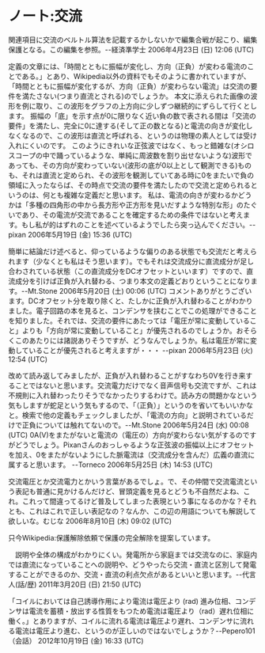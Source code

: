 # ノート:交流

関連項目に交流のベルトル算法を記載するかしないかで編集合戦が起こり、編集保護となる。この編集を参照。--経済準学士 2006年4月23日 (日) 12:06 (UTC)

定義の文章には、「時間とともに振幅が変化し、方向（正負）が変わる電流のことである。」とあり、Wikipedia以外の資料でもそのように書かれていますが、「時間とともに振幅が変化するが、方向（正負）が変わらない電流」は交流の要件を満たさない(つまり直流とされる)のでしょうか。
本文に添えられた画像の波形を例に取り、この波形をグラフの上方向に少しずつ継続的にずらして行くとします。
振幅の「底」を示す点が0に限りなく近い負の数で表される間は「交流の要件」を満たし、完全に0に達する(そして正の数となる)と電流の向きが変化しなくなるので、この波形は直流と呼ばれる、というのは物理の素人としては受け入れにくいのです。
このようにきれいな正弦波ではなく、もっと錯雑な(オシロスコープの中で踊っているような、単純に周波数を割り出せないような)波形であっても、その方向が変わっていない(波形の底が0以上として観測できる)ものも、それは直流と定められ、その波形を観測していてある時に0をまたいで負の領域に入ったならば、その時点で交流の要件を満たしたので交流と定められるというのは、何とも複雑な定義だと思います。
私は、電流の向きが変わるかどうかは「多種の四角形の中から長方形や正方形を見いだすような特別な形」のたぐいであり、その電流が交流であることを確定するための条件ではないと考えます。もし私が的はずれのことを述べているようでしたら突っ込んでください。--pixan 2006年5月19日 (金) 15:36 (UTC)

簡単に結論だけ述べると、仰っているような偏りのある状態でも交流だと考えられます（少なくとも私はそう思います）。でもそれは交流成分に直流成分が足し合わされている状態（この直流成分をDCオフセットといいます）ですので、直流成分を引けば正負が入れ替わる、つまり本文の定義どおりということになります。--Mt.Stone 2006年5月20日 (土) 00:06 (UTC)
コメントありがとうございます。DCオフセット分を取り除くと、たしかに正負が入れ替わることがわかりました。電子回路の本を見ると、コンデンサを挟むことでこの処理ができることを知りました。それでは、交流の要件にあたっては「電圧が常に変動していること」よりも「方向が常に変動していること」が優先されるのでしょうか。おそらくこのあたりには諸説ありそうですが、どうなんでしょうか。私は電圧が常に変動していることが優先されると考えますが・・・ --pixan 2006年5月23日 (火) 12:54 (UTC)

改めて読み返してみましたが、正負が入れ替わることがすなわち0Vを行き来することではないと思います。交流電力だけでなく音声信号も交流ですが、これは不規則に入れ替わったりそうでなかったりするわけで。読み方の問題かなという気もしますが蛇足という気もするので、「（正負）」というのを省いてもいいかなと。検索で他の定義もチェックしましたが、「電流の方向」と説明されているだけで正負については触れてないので。--Mt.Stone 2006年5月24日 (水) 00:08 (UTC)
0A(V)をまたがないと電流の（電圧の）方向が変わらない気がするのですがどうでしょう。Pixanさんのおっしゃるような正弦波の振幅以上にオフセットを加え、0をまたがないようにした脈電流は（交流成分を含んだ）広義の直流に属すると思います。 --Torneco 2006年5月25日 (木) 14:53 (UTC)

交流電圧とか交流電力とかいう言葉があるでしょ。で、その仲間で交流電流という表記も普通に見かけるんだけど、冒頭定義を見るとどうも不自然だよね、これ。これって間違ってるけど普及してしまった表現という事になるのかな？それとも、これはこれで正しい表記なの？なんか、この辺の用語についても解説して欲しいな。むじな 2006年8月10日 (木) 09:02 (UTC)

只今Wikipedia:保護解除依頼で保護の完全解除を提案しています。

　説明や全体の構成がわかりにくい。発電所から家庭までは交流なのに、家庭内では直流になっていることへの説明や、どうやったら交流・直流と区別して発電することができるのか、交流・直流の利点欠点があるといいと思います。--代言人(話/歴) 2011年3月20日 (日) 21:50 (UTC)

「コイルにおいては自己誘導作用により電流は電圧より (rad) 進み位相、コンデンサは電流を蓄積・放出する性質をもつため電流は電圧より（rad）遅れ位相に働く。」とありますが、コイルに流れる電流は電圧より遅れ、コンデンサに流れる電流は電圧より進む、というのが正しいのではないでしょうか？--Pepero101（会話） 2012年10月19日 (金) 16:33 (UTC)